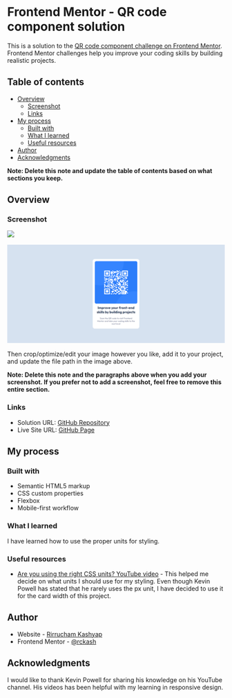 # Frontend Mentor - QR code component solution

This is a solution to the [QR code component challenge on Frontend Mentor](https://www.frontendmentor.io/challenges/qr-code-component-iux_sIO_H). Frontend Mentor challenges help you improve your coding skills by building realistic projects.

## Table of contents

- [Overview](#overview)
  - [Screenshot](#screenshot)
  - [Links](#links)
- [My process](#my-process)
  - [Built with](#built-with)
  - [What I learned](#what-i-learned)
  - [Useful resources](#useful-resources)
- [Author](#author)
- [Acknowledgments](#acknowledgments)

**Note: Delete this note and update the table of contents based on what sections you keep.**

## Overview

### Screenshot

![](./screenshot.jpg)

![My Screenshot](./images/qr-code-component.png)

Then crop/optimize/edit your image however you like, add it to your project, and update the file path in the image above.

**Note: Delete this note and the paragraphs above when you add your screenshot. If you prefer not to add a screenshot, feel free to remove this entire section.**

### Links

- Solution URL: [GitHub Repository](https://github.com/rckash/qr-code-component-main)
- Live Site URL: [GitHub Page](https://rckash.github.io/qr-code-component-main)

## My process

### Built with

- Semantic HTML5 markup
- CSS custom properties
- Flexbox
- Mobile-first workflow

### What I learned

I have learned how to use the proper units for styling.

### Useful resources

- [Are you using the right CSS units? YouTube video](https://www.youtube.com/watch?v=N5wpD9Ov_To&t=1s) - This helped me decide on what units I should use for my styling. Even though Kevin Powell has stated that he rarely uses the px unit, I have decided to use it for the card width of this project.

## Author

- Website - [Rirrucham Kashyap](https:github.com/rckash)
- Frontend Mentor - [@rckash](https://www.frontendmentor.io/profile/rckash)

## Acknowledgments

I would like to thank Kevin Powell for sharing his knowledge on his YouTube channel. His videos has been helpful with my learning in responsive design.

